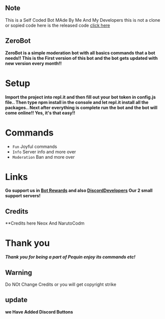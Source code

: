 ## Note
This is a Self Coded Bot MAde By Me And My Developers this is not a clone or sopied code here is the released code [click here](https://github.com/NarutoCodm/ZeroBotV12) 


## ZeroBot
**ZeroBot is a simple moderation bot with all basics commands that a bot needs!! This is the First version of this bot and the bot gets updated with new version every month!!**

# Setup
**Import the project into repl.it and then fill out your bot token in config.js file.. Then type npm install in the console and let repl.it install all the packages..
Next after everything is complete run the bot and the bot will come online!! Yes, it's that easy!!**

# Commands 
* `Fun` Joyful commands
* `Info` Server info and more over
* `Moderation` Ban and more over

# Links
**Go support us in [Bot Rewards](https://discord.gg/cARF3Dg3) and also [DiscordDevelopers](https://discord.gg/xVsADN2K) Our 2 small support servers!**

## Credits
**Credits here
Neox And NarutoCodm

# Thank you
***Thank you for being a part of Pequin enjoy its commands etc!***

## Warning
Do NOt Change Credits or you will get copyright strike

## update 
**we Have Added Discord Buttons**
